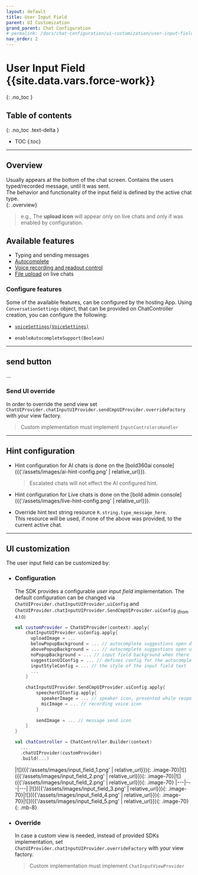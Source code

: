 ```yaml
---
layout: default
title: User Input Field
parent: UI Customization
grand_parent: Chat Configuration 
# permalink: /docs/chat-configuration/ui-customization/user-input-field
nav_order: 2
---
```


# User Input Field {{site.data.vars.force-work}}
{: .no_toc }

## Table of contents
{: .no_toc .text-delta }

- TOC
{:toc}

---

## Overview
Usually appears at the bottom of the chat screen. Contains the users typed/recorded message, until it was sent.   
The behavior and functionality of the input field is defined by the active chat type.   
{: .overview}

> e.g., The **upload icon** will appear only on live chats and only if was enabled by configuration.

## Available features
- Typing and sending messages 
- [Autocomplete](/docs/advanced-topics/autocomplete/in-chat)
- [Voice recording and readout control](/docs/advanced-topics/voice)
- [File upload](/docs/advanced-topics/file-upload) on live chats

### Configure features
Some of the available features, can be configured by the hosting App. Using `ConversationSettings` object, that can be provided on ChatController creation, you can configure the following:

- [`voiceSettings(VoiceSettings)`](./docs/chat-configuration/chat-settings#voice-control)

- `enableAutocompleteSupport(Boolean)`

---

## send  button
...

### Send UI override
In order to override the send view set `ChatUIProvider.chatInputUIProvider.sendCmpUIProvider.overrideFactory` with your view factory.
> Custom implementation must implement `InputControlersHandler`


---

## Hint configuration

- Hint configuration for AI chats is done on the [bold360ai console]({{'/assets/images/ai-hint-config.png' | relative_url}}).
  > Escalated chats will not effect the AI configured hint.

- Hint configuration for Live chats is done on the [bold admin console]({{'/assets/images/live-hint-config.png' | relative_url}}). 

- Override hint text string resource `R.string.type_message_here`.   
  This resource will be used, if none of the above was provided, to the current active chat.

---

## UI customization
The user input field can be customized by:

- ### Configuration   
  The SDK provides a configurable _user input field_ implementation.
  The default configuration can be changed via `ChatUIProvider.chatInputUIProvider.uiConfig` and `ChatUIProvider.chatInputUIProvider.SendCmpUIProvider.uiConfig` <sub>(from 4.1.0)</sub>
  
  ```kotlin
  val customProvider = ChatUIProvider(context).apply{
      chatInputUIProvider.uiConfig.apply{
        uploadImage = ...
        belowPopupBackground = ... // autocomplete suggestions open downward image
        abovePopupBackground = ... // autocomplete suggestions open upward image
        noPopupBackground = ... // input field background when there are no autocomplete suggestions 
        suggestionUIConfig = ... // defines config for the autocomplete suggestions rows 
        inputStyleConfig = ... // the style of the input field text
        ...
      }

      chatInputUIProvider.SendCmpUIProvider.uiConfig.apply{
          speecherUIConfig.apply{
            speakerImage = ... // speaker icon, presented while response is being read to the user
            micImage = ... // recording voice icon
          }
          
          sendImage = ... // message send icon
      }
  }

  val chatController = ChatController.Builder(context)
    ...
    .chatUIProvider(customProvider)
    .build(...)
  ```

  |![]({{'/assets/images/input_field_1.png' | relative_url}}){: .image-70}|![]({{'/assets/images/input_field_2.png' | relative_url}}){: .image-70}|![]({{'/assets/images/input_field_2.png' | relative_url}}){: .image-70}
  |---|---|---|
  |![]({{'/assets/images/input_field_3.png' | relative_url}}){: .image-70}|![]({{'/assets/images/input_field_4.png' | relative_url}}){: .image-70}|![]({{'/assets/images/input_field_5.png' | relative_url}}){: .image-70}
{: .mb-8}


- ### Override
  In case a custom view is needed, instead of provided SDKs implementation, set `ChatUIProvider.chatInputUIProvider.overrideFactory` with your view factory.

  > Custom implementation must implement `ChatInputViewProvider`
  
  